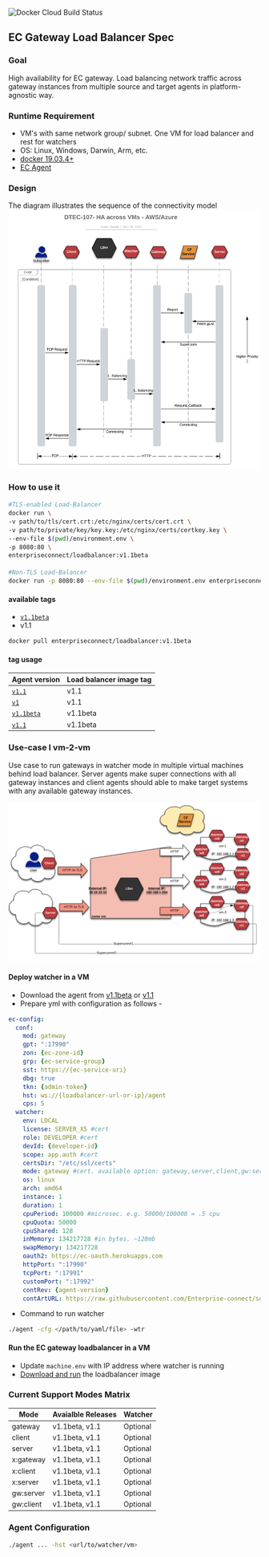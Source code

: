 ![Docker Cloud Build Status](https://img.shields.io/docker/cloud/build/enterpriseconnect/loadbalancer)
## EC Gateway Load Balancer Spec
### Goal
High availability for EC gateway. Load balancing network traffic across gateway instances from multiple source and target agents in platform-agnostic way.

### Runtime Requirement
- VM's with same network group/ subnet. One VM for load balancer and rest for watchers
- OS: Linux, Windows, Darwin, Arm, etc.
- [docker 19.03.4+](https://docs.docker.com/get-docker/)   
- [EC Agent](#tag-usage)
### Design
The diagram illustrates the sequence of the connectivity model
![LB Seq. High Level](/doc/lb-sequence.png)

### How to use it
```sh
#TLS-enabled Load-Balancer
docker run \
-v path/to/tls/cert.crt:/etc/nginx/certs/cert.crt \
-v path/to/private/key/key.key:/etc/nginx/certs/certkey.key \
--env-file $(pwd)/environment.env \
-p 8080:80 \
enterpriseconnect/loadbalancer:v1.1beta

#Non-TLS Load-Balancer
docker run -p 8080:80 --env-file $(pwd)/environment.env enterpriseconnect/loadbalancer:v1.1beta
```

#### available tags
- [```v1.1beta```](https://github.com/Enterprise-connect/oci/blob/v1.1beta/spec/loadbalancer/Dockerfile)
- v1.1

```sh
docker pull enterpriseconnect/loadbalancer:v1.1beta
```

#### tag usage
| Agent version | Load balancer image tag |
| ------------- | ----------------------- |
| [```v1.1```](https://github.com/Enterprise-connect/sdk/tree/v1.1/dist/agent) | v1.1                    |
| [```v1```](https://github.com/Enterprise-connect/sdk/tree/v1/dist)            | v1.1                    |
| [```v1.1beta```](https://github.com/Enterprise-connect/sdk/tree/v1.1beta/dist/agent)      | v1.1beta                |
| [```v1.1```](https://github.com/Enterprise-connect/sdk/tree/v1beta/dist)        | v1.1beta                |

### Use-case I vm-2-vm

Use case to run gateways in watcher mode in multiple virtual machines behind load balancer. Server agents make super connections with all gateway instances and client agents should able to make target systems with any available gateway instances.

![LB High Level](/doc/lb-model.png)

#### Deploy watcher in a VM

- Download the agent from [v1.1beta](https://github.com/Enterprise-connect/sdk/tree/v1.1beta/dist/agent) or [v1.1](https://github.com/Enterprise-connect/sdk/tree/v1.1/dist/agent)
- Prepare yml with configuration as follows - 
```yaml
ec-config:
  conf:
    mod: gateway
    gpt: ":17990"
    zon: {ec-zone-id}
    grp: {ec-service-group}
    sst: https://{ec-service-uri}
    dbg: true
    tkn: {admin-token}
    hst: ws://{loadbalancer-url-or-ip}/agent
    cps: 5
  watcher:
    env: LOCAL
    license: SERVER_X5 #cert
    role: DEVELOPER #cert
    devId: {developer-id}
    scope: app.auth #cert
    certsDir: "/etc/ssl/certs"
    mode: gateway #cert. available option: gateway,server,client,gw:server,gw:client
    os: linux
    arch: amd64
    instance: 1
    duration: 1
    cpuPeriod: 100000 #microsec. e.g. 50000/100000 = .5 cpu
    cpuQuota: 50000
    cpuShared: 128
    inMemory: 134217728 #in bytes. ~128mb
    swapMemory: 134217728
    oauth2: https://ec-oauth.herokuapps.com
    httpPort: ":17990"
    tcpPort: ":17991"
    customPort: ":17992"
    contRev: {agent-version}
    contArtURL: https://raw.githubusercontent.com/Enterprise-connect/sdk/{{contRev}}/dist/agent/agent_linux_sys.tar.gz
```
- Command to run watcher
```sh
./agent -cfg </path/to/yaml/file> -wtr 
```

#### Run the EC gateway loadbalancer in a VM

- Update ```machine.env``` with IP address where watcher is running
- [Download and run](#how-to-use-it) the loadbalancer image
    
### Current Support Modes Matrix
Mode | Avaialble Releases | Watcher
--- | --- | ---
gateway | v1.1beta, v1.1 | Optional
client | v1.1beta, v1.1 | Optional
server | v1.1beta, v1.1 | Optional 
x:gateway | v1.1beta, v1.1 | Optional 
x:client | v1.1beta, v1.1 | Optional
x:server | v1.1beta, v1.1 | Optional
gw:server | v1.1beta, v1.1 | Optional
gw:client | v1.1beta, v1.1 | Optional

### Agent Configuration
```sh
./agent ... -hst <url/to/watcher/vm>
```
